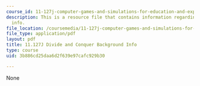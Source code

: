 ```yaml
---
course_id: 11-127j-computer-games-and-simulations-for-education-and-exploration-spring-2015
description: This is a resource file that contains information regarding background
  info.
file_location: /coursemedia/11-127j-computer-games-and-simulations-for-education-and-exploration-spring-2015/3b886cd25daa6d2f639e97cafc929b30_MIT11_127JS15_DC_info.pdf
file_type: application/pdf
layout: pdf
title: 11.127J Divide and Conquer Background Info
type: course
uid: 3b886cd25daa6d2f639e97cafc929b30

---
```

None